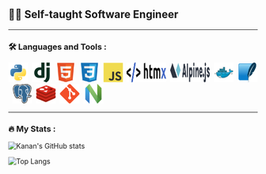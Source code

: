 👨‍💻 Self-taught Software Engineer
---


---

### 🛠️ Languages and Tools :

<div>
  <img src="assets/python.svg" title="Python" alt="Python" width="40" height="40"/>&nbsp;
  <img src="assets/django.svg" title="Django" alt="Django" width="40" height="40"/>&nbsp;
  <img src="assets/html5.svg" title="HTML5" alt="HTML5" width="40" height="40"/>&nbsp;
  <img src="assets/css3.svg" title="CSS3" alt="CSS3" width="40" height="40"/>&nbsp;
  <img src="assets/javascript.svg" title="JS" alt="JS" width="40" height="40"/>&nbsp;
  <img src="assets/htmx.svg" title="HTMX" alt="HTMX" width="80" height="40"/>&nbsp;
  <img src="assets/alpinejs.svg" title="Alpine.js" alt="Alpine.js" width="80" height="40"/>&nbsp;
  <img src="assets/docker.svg" title="Docker" alt="Docker" width="40" height="40"/>&nbsp;
  <img src="assets/sqlite.svg" title="SQLite" alt="SQLite" width="40" height="40"/>&nbsp;
  <img src="assets/postgresql.svg" title="Postgres" alt="Postgres" width="40" height="40"/>&nbsp;
  <img src="assets/redis.svg" title="Redis" alt="Redis" width="40" height="40"/>&nbsp;
  <img src="assets/git.svg" title="Git" alt="Git" width="40" height="40"/>&nbsp;
  <img src="assets/neovim.svg" title="Neovim" alt="Neovim" width="40" height="40"/>&nbsp;
</div>

---

### 🔥 My Stats :

![Kanan's GitHub stats](https://github-readme-stats.vercel.app/api?username=kananhasanov747&show_icons=true&theme=gruvbox)&nbsp;

![Top Langs](https://github-readme-stats.vercel.app/api/top-langs/?username=KananHasanov747&theme=gruvbox)
